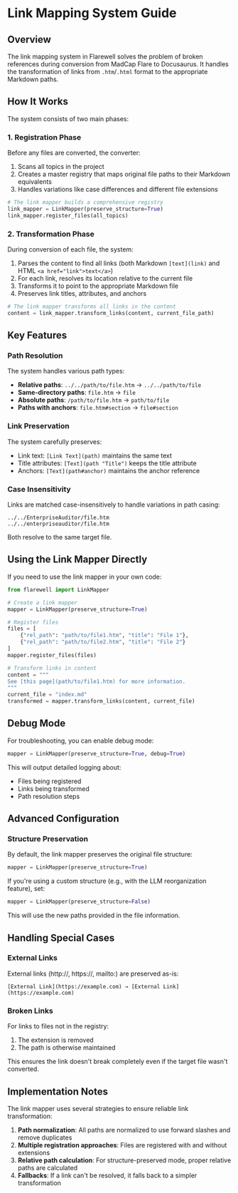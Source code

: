 # Link Mapping System Guide

## Overview

The link mapping system in Flarewell solves the problem of broken references during conversion from MadCap Flare to Docusaurus. It handles the transformation of links from `.htm`/`.html` format to the appropriate Markdown paths.

## How It Works

The system consists of two main phases:

### 1. Registration Phase

Before any files are converted, the converter:

1. Scans all topics in the project
2. Creates a master registry that maps original file paths to their Markdown equivalents
3. Handles variations like case differences and different file extensions

```python
# The link mapper builds a comprehensive registry
link_mapper = LinkMapper(preserve_structure=True)
link_mapper.register_files(all_topics)
```

### 2. Transformation Phase

During conversion of each file, the system:

1. Parses the content to find all links (both Markdown `[text](link)` and HTML `<a href="link">text</a>`)
2. For each link, resolves its location relative to the current file
3. Transforms it to point to the appropriate Markdown file
4. Preserves link titles, attributes, and anchors

```python
# The link mapper transforms all links in the content
content = link_mapper.transform_links(content, current_file_path)
```

## Key Features

### Path Resolution

The system handles various path types:

- **Relative paths**: `../../path/to/file.htm` → `../../path/to/file`
- **Same-directory paths**: `file.htm` → `file`
- **Absolute paths**: `/path/to/file.htm` → `path/to/file`
- **Paths with anchors**: `file.htm#section` → `file#section`

### Link Preservation

The system carefully preserves:

- Link text: `[Link Text](path)` maintains the same text
- Title attributes: `[Text](path "Title")` keeps the title attribute
- Anchors: `[Text](path#anchor)` maintains the anchor reference

### Case Insensitivity

Links are matched case-insensitively to handle variations in path casing:

```
../../EnterpriseAuditor/file.htm
../../enterpriseauditor/file.htm
```

Both resolve to the same target file.

## Using the Link Mapper Directly

If you need to use the link mapper in your own code:

```python
from flarewell import LinkMapper

# Create a link mapper
mapper = LinkMapper(preserve_structure=True)

# Register files
files = [
    {"rel_path": "path/to/file1.htm", "title": "File 1"},
    {"rel_path": "path/to/file2.htm", "title": "File 2"}
]
mapper.register_files(files)

# Transform links in content
content = """
See [this page](path/to/file1.htm) for more information.
"""
current_file = "index.md"
transformed = mapper.transform_links(content, current_file)
```

## Debug Mode

For troubleshooting, you can enable debug mode:

```python
mapper = LinkMapper(preserve_structure=True, debug=True)
```

This will output detailed logging about:
- Files being registered
- Links being transformed
- Path resolution steps

## Advanced Configuration

### Structure Preservation

By default, the link mapper preserves the original file structure:

```python
mapper = LinkMapper(preserve_structure=True)
```

If you're using a custom structure (e.g., with the LLM reorganization feature), set:

```python
mapper = LinkMapper(preserve_structure=False)
```

This will use the new paths provided in the file information.

## Handling Special Cases

### External Links

External links (http://, https://, mailto:) are preserved as-is:

```
[External Link](https://example.com) → [External Link](https://example.com)
```

### Broken Links

For links to files not in the registry:
1. The extension is removed
2. The path is otherwise maintained

This ensures the link doesn't break completely even if the target file wasn't converted.

## Implementation Notes

The link mapper uses several strategies to ensure reliable link transformation:

1. **Path normalization**: All paths are normalized to use forward slashes and remove duplicates
2. **Multiple registration approaches**: Files are registered with and without extensions
3. **Relative path calculation**: For structure-preserved mode, proper relative paths are calculated
4. **Fallbacks**: If a link can't be resolved, it falls back to a simpler transformation 